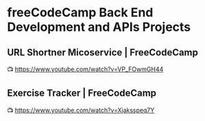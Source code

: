 # freeCodeCamp Back End Development and APIs Projects

## URL Shortner Micoservice | FreeCodeCamp
📺 <https://www.youtube.com/watch?v=VP_FOwmGH44>

## Exercise Tracker | FreeCodeCamp
📺 <https://www.youtube.com/watch?v=Xjaksspeq7Y>


